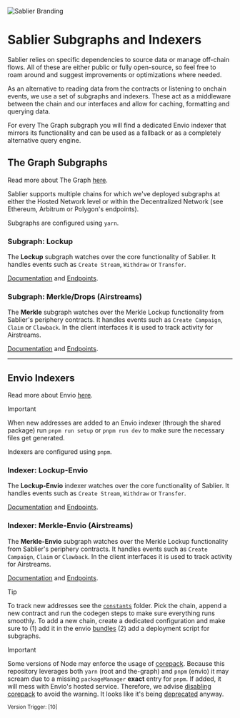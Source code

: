 ![Sablier Branding](/assets/banner-subgraphs.png)

# Sablier Subgraphs and Indexers

Sablier relies on specific dependencies to source data or manage off-chain flows. All of these are either public or
fully open-source, so feel free to roam around and suggest improvements or optimizations where needed.

As an alternative to reading data from the contracts or listening to onchain events, we use a set of subgraphs and
indexers. These act as a middleware between the chain and our interfaces and allow for caching, formatting and querying
data.

For every The Graph subgraph you will find a dedicated Envio indexer that mirrors its functionality and can be used as a
fallback or as a completely alternative query engine.

## The Graph Subgraphs

Read more about The Graph [here](https://thegraph.com/docs/en/).

Sablier supports multiple chains for which we've deployed subgraphs at either the Hosted Network level or within the
Decentralized Network (see Ethereum, Arbitrum or Polygon's endpoints).

Subgraphs are configured using `yarn`.

### Subgraph: Lockup

The **Lockup** subgraph watches over the core functionality of Sablier. It handles events such as `Create Stream`,
`Withdraw` or `Transfer`.

[Documentation](https://docs.sablier.com/api/lockup/overview) and
[Endpoints](https://docs.sablier.com/api/lockup/endpoints).

### Subgraph: Merkle/Drops (Airstreams)

The **Merkle** subgraph watches over the Merkle Lockup functionality from Sablier's periphery contracts. It handles
events such as `Create Campaign`, `Claim` or `Clawback`. In the client interfaces it is used to track activity for
Airstreams.

[Documentation](https://docs.sablier.com/api/drops/overview) and
[Endpoints](https://docs.sablier.com/api/drops/endpoints).

---

## Envio Indexers

Read more about Envio [here](https://docs.envio.dev).

> [!IMPORTANT]
>
> When new addresses are added to an Envio indexer (through the shared package) run `pnpm run setup` or `pnpm run dev`
> to make sure the necessary files get generated.

Indexers are configured using `pnpm`.

### Indexer: Lockup-Envio

The **Lockup-Envio** indexer watches over the core functionality of Sablier. It handles events such as `Create Stream`,
`Withdraw` or `Transfer`.

[Documentation](https://docs.sablier.com/api/lockup/overview) and
[Endpoints](https://docs.sablier.com/api/lockup/endpoints).

### Indexer: Merkle-Envio (Airstreams)

The **Merkle-Envio** subgraph watches over the Merkle Lockup functionality from Sablier's periphery contracts. It
handles events such as `Create Campaign`, `Claim` or `Clawback`. In the client interfaces it is used to track activity
for Airstreams.

[Documentation](https://docs.sablier.com/api/drops/overview) and
[Endpoints](https://docs.sablier.com/api/drops/endpoints).

> [!TIP]
>
> To track new addresses see the [`constants`](./packages/constants) folder. Pick the chain, append a new contract and
> run the codegen steps to make sure everything runs smoothly. To add a new chain, create a dedicated configuration and
> make sure to (1) add it in the envio [bundles](./packages/constants/src/bundles/) (2) add a deployment script for
> subgraphs.

> [!IMPORTANT]
>
> Some versions of Node may enforce the usage of [corepack](https://nodejs.org/api/corepack.html). Because this
> repository leverages both `yarn` (root and the-graph) and `pnpm` (envio) it may scream due to a missing
> `packageManager` **exact** entry for `pnpm`. If added, it will mess with Envio's hosted service. Therefore, we advise
> [disabling corepack](https://stackoverflow.com/questions/78795659/how-to-disable-auto-setting-of-packagemanager-when-corepack-is-enabled#comment138977943_78822612)
> to avoid the warning. It looks like it's being [deprecated](https://www.youtube.com/watch?v=I7qMwaxNNOc) anyway.

<sub>Version Trigger: [10]</sub>
